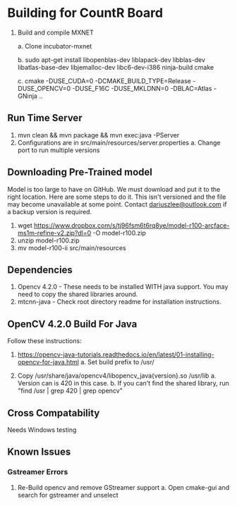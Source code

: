 # Building for CountR Board

1. Build and compile MXNET

    a. Clone incubator-mxnet

    b. sudo apt-get install libopenblas-dev liblapack-dev libblas-dev libatlas-base-dev libjemalloc-dev libc6-dev-i386 ninja-build cmake

    c. cmake -DUSE_CUDA=0 -DCMAKE_BUILD_TYPE=Release -DUSE_OPENCV=0 -DUSE_F16C -DUSE_MKLDNN=0 -DBLAC=Atlas -GNinja ..

## Run Time Server

1. mvn clean && mvn package && mvn exec:java -PServer
2. Configurations are in src/main/resources/server.properties
    a. Change port to run multiple versions

## Downloading Pre-Trained model

Model is too large to have on GitHub. We must download and put it to the right location.
Here are some steps to do it. This isn't versioned and the file may become unavailable at some point. Contact dariuszlee@outlook.com if a backup version is required.
1. wget https://www.dropbox.com/s/tj96fsm6t6rq8ye/model-r100-arcface-ms1m-refine-v2.zip?dl=0 -O model-r100.zip
2. unzip model-r100.zip
3. mv model-r100-ii src/main/resources

## Dependencies

1. Opencv 4.2.0 - These needs to be installed WITH java support. You may need to copy the shared libraries around.
2. mtcnn-java - Check root directory readme for installation instructions.

## OpenCV 4.2.0 Build For Java  

Follow these instructions: 

1. https://opencv-java-tutorials.readthedocs.io/en/latest/01-installing-opencv-for-java.html
    a. Set build prefix to /usr/

2. Copy /usr/share/java/opencv4/libopencv_java{version}.so /usr/lib
    a. Version can is 420 in this case.
    b. If you can't find the shared library, run "find /usr | grep 420 | grep opencv"

## Cross Compatability

Needs Windows testing

## Known Issues

### Gstreamer Errors
1. Re-Build opencv and remove GStreamer support
    a. Open cmake-gui and search for gstreamer and unselect
